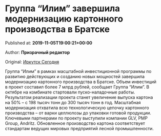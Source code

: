 
# Группа “Илим” завершила модернизацию картонного производства в Братске

Published at: **2019-11-05T19:00:21+00:00**

Author: **Призрачный редактор**

Original: [Иркутск Сегодня](https://irk.today/2019/11/06/gruppa-ilim-zavershila-modernizacjuja-kartonnogo-proizvodstva-v-bratske/)

Группа “Илим” в рамках масштабной инвестиционной программы по развитию действующих и созданию новых мощностей завершила модернизацию картонного производства в Братске. Объем инвестиций в проект составил более 7 млрд рублей, сообщает Группа “Илим”.
В октябре на комбинате стартовали пуско-наладочные работы. Результатом реализации проекта станет увеличение выпуска картона на 50% – с 198 тысяч тонн до 300 тысяч тонн в год.
Масштабная модернизация отхватила всю технологическую цепочку картонного производства – от варки целлюлозы до упаковки готовой продукции. Ключевыми партнерами по проекту выступили компании GLV, PMP Group, Andritz. Обновленное производство картона соответствует стандартам ведущих мировых предприятий лесной промышленности.
